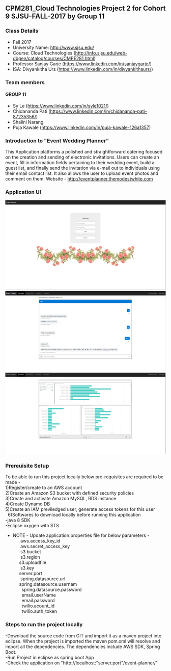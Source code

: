 ## CPM281_Cloud Technologies Project 2 for Cohort 9 SJSU-FALL-2017 by Group 11 

### Class Details
- Fall 2017
- University Name: http://www.sjsu.edu/
- Course: Cloud Technologies (http://info.sjsu.edu/web-dbgen/catalog/courses/CMPE281.html)
- Professor Sanjay Garje (https://www.linkedin.com/in/sanjaygarje/)
- ISA: Divyankitha Urs (https://www.linkedin.com/in/divyankithaurs/)

### Team members
#### GROUP 11
- Sy Le (https://www.linkedin.com/in/syle1021/)
- Chidananda Pati (https://www.linkedin.com/in/chidananda-pati-87235356/)
- Shalini Narang
- Puja Kawale (https://www.linkedin.com/in/puja-kawale-126a1357)

### Introduction to "Event Wedding Planner"
This Application platforms a polished and straightforward catering focused on the creation and sending of electronic invitations. Users can create an event, fill in information fields pertaining to their wedding event, build a guest list, and finally send the invitation via e-mail out to individuals using their email contact list. It also allows the user to upload event photos and comment on them.
Website - http://eventplanner.themodestwhite.com

### Application UI 
![Screenshot](welcome.png)
![Screenshot](chatbot.png)
![Screenshot](BIReport.png)

### Prereuisite Setup
To be able to run this project locally below pre-requisites are required to be made -</br>
1)Register/create to an AWS account</br>
2)Create an Amazon S3 bucket with defined security policies</br>
3)Create and activate Amazon MySQL, RDS instance</br>
4)Create Dynamo DB</br>
5)Create an IAM previledged user, generate access tokens for this user</br> 
6)Softwares to download locally before running this application</br>
  -java 8 SDK</br>
  -Eclipse oxygen with STS</br>
       
   * NOTE - Update application.properties file for below parameters -</br>
       aws.access_key_id</br>
       aws.secret_access_key</br>
       s3.bucket</br>
       s3.region</br>
       s3.uploadfile</br>
       s3.key</br>
       server.port </br>
       spring.datasource.url</br>
       spring.datasource.usernam </br>
       spring.datasource.password</br>
       email.userName</br>
       email.password</br>
       twilio.acount_id</br>
       twilio.auth_token</br>

### Steps to run the project locally
-Download the source code from GIT and import it as a maven project into eclipse. When the project is imported the maven pom.xml will resolve and import all the dependencies. The dependencies include AWS SDK, Spring Boot.</br>
-Run Project in eclipse as spring boot App</br>
-Check the application on "http://localhost:"server.port"/event-planner/"</br>

